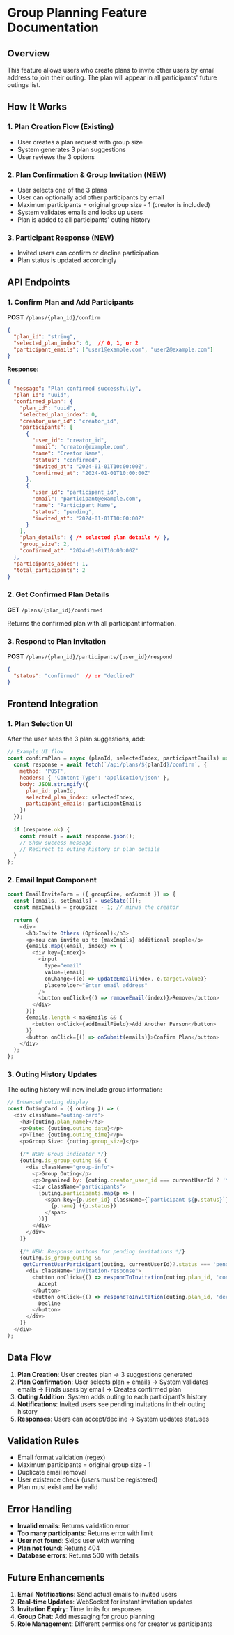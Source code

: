# Group Planning Feature Documentation

## Overview

This feature allows users who create plans to invite other users by email address to join their outing. The plan will appear in all participants' future outings list.

## How It Works

### 1. Plan Creation Flow (Existing)
- User creates a plan request with group size
- System generates 3 plan suggestions
- User reviews the 3 options

### 2. Plan Confirmation & Group Invitation (NEW)
- User selects one of the 3 plans
- User can optionally add other participants by email
- Maximum participants = original group size - 1 (creator is included)
- System validates emails and looks up users
- Plan is added to all participants' outing history

### 3. Participant Response (NEW)
- Invited users can confirm or decline participation
- Plan status is updated accordingly

## API Endpoints

### 1. Confirm Plan and Add Participants

**POST** `/plans/{plan_id}/confirm`

```json
{
  "plan_id": "string",
  "selected_plan_index": 0,  // 0, 1, or 2
  "participant_emails": ["user1@example.com", "user2@example.com"]
}
```

**Response:**
```json
{
  "message": "Plan confirmed successfully",
  "plan_id": "uuid",
  "confirmed_plan": {
    "plan_id": "uuid",
    "selected_plan_index": 0,
    "creator_user_id": "creator_id",
    "participants": [
      {
        "user_id": "creator_id",
        "email": "creator@example.com",
        "name": "Creator Name",
        "status": "confirmed",
        "invited_at": "2024-01-01T10:00:00Z",
        "confirmed_at": "2024-01-01T10:00:00Z"
      },
      {
        "user_id": "participant_id",
        "email": "participant@example.com",
        "name": "Participant Name",
        "status": "pending",
        "invited_at": "2024-01-01T10:00:00Z"
      }
    ],
    "plan_details": { /* selected plan details */ },
    "group_size": 2,
    "confirmed_at": "2024-01-01T10:00:00Z"
  },
  "participants_added": 1,
  "total_participants": 2
}
```

### 2. Get Confirmed Plan Details

**GET** `/plans/{plan_id}/confirmed`

Returns the confirmed plan with all participant information.

### 3. Respond to Plan Invitation

**POST** `/plans/{plan_id}/participants/{user_id}/respond`

```json
{
  "status": "confirmed"  // or "declined"
}
```

## Frontend Integration

### 1. Plan Selection UI

After the user sees the 3 plan suggestions, add:

```javascript
// Example UI flow
const confirmPlan = async (planId, selectedIndex, participantEmails) => {
  const response = await fetch(`/api/plans/${planId}/confirm`, {
    method: 'POST',
    headers: { 'Content-Type': 'application/json' },
    body: JSON.stringify({
      plan_id: planId,
      selected_plan_index: selectedIndex,
      participant_emails: participantEmails
    })
  });
  
  if (response.ok) {
    const result = await response.json();
    // Show success message
    // Redirect to outing history or plan details
  }
};
```

### 2. Email Input Component

```javascript
const EmailInviteForm = ({ groupSize, onSubmit }) => {
  const [emails, setEmails] = useState([]);
  const maxEmails = groupSize - 1; // minus the creator
  
  return (
    <div>
      <h3>Invite Others (Optional)</h3>
      <p>You can invite up to {maxEmails} additional people</p>
      {emails.map((email, index) => (
        <div key={index}>
          <input
            type="email"
            value={email}
            onChange={(e) => updateEmail(index, e.target.value)}
            placeholder="Enter email address"
          />
          <button onClick={() => removeEmail(index)}>Remove</button>
        </div>
      ))}
      {emails.length < maxEmails && (
        <button onClick={addEmailField}>Add Another Person</button>
      )}
      <button onClick={() => onSubmit(emails)}>Confirm Plan</button>
    </div>
  );
};
```

### 3. Outing History Updates

The outing history will now include group information:

```javascript
// Enhanced outing display
const OutingCard = ({ outing }) => (
  <div className="outing-card">
    <h3>{outing.plan_name}</h3>
    <p>Date: {outing.outing_date}</p>
    <p>Time: {outing.outing_time}</p>
    <p>Group Size: {outing.group_size}</p>
    
    {/* NEW: Group indicator */}
    {outing.is_group_outing && (
      <div className="group-info">
        <p>Group Outing</p>
        <p>Organized by: {outing.creator_user_id === currentUserId ? 'You' : 'Someone else'}</p>
        <div className="participants">
          {outing.participants.map(p => (
            <span key={p.user_id} className={`participant ${p.status}`}>
              {p.name} ({p.status})
            </span>
          ))}
        </div>
      </div>
    )}
    
    {/* NEW: Response buttons for pending invitations */}
    {outing.is_group_outing && 
     getCurrentUserParticipant(outing, currentUserId)?.status === 'pending' && (
      <div className="invitation-response">
        <button onClick={() => respondToInvitation(outing.plan_id, 'confirmed')}>
          Accept
        </button>
        <button onClick={() => respondToInvitation(outing.plan_id, 'declined')}>
          Decline
        </button>
      </div>
    )}
  </div>
);
```

## Data Flow

1. **Plan Creation**: User creates plan → 3 suggestions generated
2. **Plan Confirmation**: User selects plan + emails → System validates emails → Finds users by email → Creates confirmed plan
3. **Outing Addition**: System adds outing to each participant's history
4. **Notifications**: Invited users see pending invitations in their outing history
5. **Responses**: Users can accept/decline → System updates statuses

## Validation Rules

- Email format validation (regex)
- Maximum participants = original group size - 1
- Duplicate email removal
- User existence check (users must be registered)
- Plan must exist and be valid

## Error Handling

- **Invalid emails**: Returns validation error
- **Too many participants**: Returns error with limit
- **User not found**: Skips user with warning
- **Plan not found**: Returns 404
- **Database errors**: Returns 500 with details

## Future Enhancements

1. **Email Notifications**: Send actual emails to invited users
2. **Real-time Updates**: WebSocket for instant invitation updates
3. **Invitation Expiry**: Time limits for responses
4. **Group Chat**: Add messaging for group planning
5. **Role Management**: Different permissions for creator vs participants
